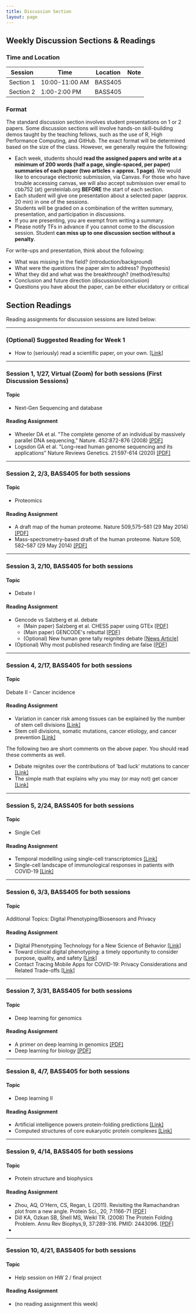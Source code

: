 ```yaml
---
title: Discussion Section
layout: page
---
```


## Weekly Discussion Sections & Readings

### Time and Location

| Session | Time | Location | Note |
| --- | --- | --- | --- |
| Section 1 | 10:00-11:00 AM | BASS405 | &nbsp; |
| Section 2 | 1:00-2:00 PM  | BASS405 | &nbsp; |

### Format

The standard discussion section involves student presentations on 1 or 2 papers. Some discussion sections will involve hands-on skill-building demos taught by the teaching fellows, such as the use of R, High Performance Computing, and GitHub. The exact format will be determined based on the size of the class. However, we generally require the following:

* Each week, students should **read the assigned papers and write at a minimum of 200 words (half a page, single-spaced, per paper) summaries of each paper (two articles = approx. 1 page)**.
We would like to encourage electronic submission, via Canvas. For those who have trouble accessing canvas, we will also accept submission over email to cbb752 (at) gersteinlab.org **BEFORE** the start of each section.
* Each student will give one presentation about a selected paper (approx. 20 min) in one of the sessions.
* Students will be graded on a combination of the written summary, presentation, and participation in discussions.
* If you are presenting, you are exempt from writing a summary.
* Please notify TFs in advance if you cannot come to the discussion session. Student **can miss up to one discussion section without a penalty**.

For write-ups and presentation, think about the following:  
* What was missing in the field? (introduction/background)
* What were the questions the paper aim to address? (hypothesis)
* What they did and what was the breakthrough? (method/results)
* Conclusion and future direction (discussion/conclusion)
* Questions you have about the paper, can be either elucidatory or critical

## Section Readings

Reading assignments for discussion sessions are listed below:

---

### (Optional) Suggested Reading for Week 1
* How to (seriously) read a scientific paper, on your own. [[Link]](http://www.sciencemag.org/careers/2016/03/how-seriously-read-scientific-paper)

---

### Session 1, 1/27, Virtual (Zoom) for both sessions (First Discussion Sessions)

#### Topic
* Next-Gen Sequencing and database

#### Reading Assignment
* Wheeler DA et al. "The complete genome of an individual by massively parallel DNA sequencing,” Nature. 452:872-876 (2008) [[PDF]](http://www.gersteinlab.org/courses/452/10-spring/pdf/WatsonGenome.pdf)
* Logsdon GA et al. "Long-read human genome sequencing and its applications" Nature Reviews Genetics. 21:597-614 (2020) [[PDF]](https://www.nature.com/articles/s41576-020-0236-x.pdf)

---

### Session 2, 2/3, BASS405 for both sessions

#### Topic
* Proteomics

#### Reading Assignment
* A draft map of the human proteome. Nature 509,575–581 (29 May 2014) [[PDF]](https://www.nature.com/articles/nature13302.pdf)
* Mass-spectrometry-based draft of the human proteome. Nature 509, 582–587 (29 May 2014) [[PDF]](https://www.nature.com/articles/nature13319.pdf)

---

### Session 3, 2/10, BASS405 for both sessions

#### Topic
* Debate I

#### Reading Assignment
* Gencode vs Salzberg et al. debate
  * (Main paper) Salzberg et al. CHESS paper using GTEx [[PDF]](https://www.biorxiv.org/content/early/2018/05/29/332825.full.pdf)
  * (Main paper) GENCODE's rebuttal [[PDF]](https://www.biorxiv.org/content/early/2018/07/02/360602.full.pdf)
  * (Optional) New human gene tally reignites debate [[News Article]](https://www.nature.com/articles/d41586-018-05462-w)
* (Optional) Why most published research finding are false [[PDF]](https://journals.plos.org/plosmedicine/article/file?id=10.1371/journal.pmed.0020124&type=printable)

---

### Session 4, 2/17, BASS405 for both sessions

#### Topic
Debate II - Cancer incidence

#### Reading Assignment

* Variation in cancer risk among tissues can be explained by the number of stem cell divisions [[Link]](http://files.gersteinlab.org/public-docs/2021/03.14/disc6_78.full.pdf)
* Stem cell divisions, somatic mutations, cancer etiology, and cancer prevention [[Link]](http://files.gersteinlab.org/public-docs/2021/03.14/disc6_1330.full.pdf)

The following two are short comments on the above paper. You should read these comments as well.

* Debate reignites over the contributions of ‘bad luck’ mutations to cancer [[Link]](http://www.sciencemag.org/news/2017/03/debate-reignites-over-contributions-bad-luck-mutations-cancer)
* The simple math that explains why you may (or may not) get cancer [[Link]](http://www.sciencemag.org/news/2015/01/simple-math-explains-why-you-may-or-may-not-get-cancer)
---

### Session 5, 2/24, BASS405 for both sessions

#### Topic
* Single Cell

#### Reading Assignment
* Temporal modelling using single-cell transcriptomics [[Link]](https://www.nature.com/articles/s41576-021-00444-7)
* Single-cell landscape of immunological responses in patients with COVID-19 [[Link]](https://www.nature.com/articles/s41590-020-0762-x)

---

### Session 6, 3/3, BASS405 for both sessions


#### Topic
Additional Topics: Digital Phenotyping/Biosensors and Privacy

#### Reading Assignment

* Digital Phenotyping Technology for a New Science of Behavior [[Link]](http://files2.gersteinlab.org/public-docs/2023/01.18/jama_insel_2017_vp_170119.pdf)
* Toward clinical digital phenotyping: a timely opportunity to consider purpose, quality, and safety [[Link]](https://www.nature.com/articles/s41746-019-0166-1)
* Contact Tracing Mobile Apps for COVID-19: Privacy Considerations and Related Trade-offs [[Link]](https://arxiv.org/pdf/2003.11511.pdf)

---

### Session 7, 3/31, BASS405 for both sessions


#### Topic
* Deep learning for genomics

#### Reading Assignment
* A primer on deep learning in genomics [[PDF]](https://www.nature.com/articles/s41588-018-0295-5.pdf)
* Deep learning for biology [[PDF]](https://www.nature.com/magazine-assets/d41586-018-02174-z/d41586-018-02174-z.pdf)


---

### Session 8, 4/7, BASS405 for both sessions

#### Topic
* Deep learning II

#### Reading Assignment
* Artificial intelligence powers protein-folding predictions [[Link]](https://www.nature.com/articles/d41586-021-03499-y)
* Computed structures of core eukaryotic protein complexes [[Link]](https://www.science.org/doi/10.1126/science.abm4805)

---

### Session 9, 4/14, BASS405 for both sessions

#### Topic
* Protein structure and biophysics

#### Reading Assignment
* Zhou, AQ, O'Hern, CS, Regan, L (2011). Revisiting the Ramachandran plot from a new angle. Protein Sci., 20, 7:1166-71 [[PDF]](http://jamming.research.yale.edu/files/papers/rama.pdf)
* Dill KA, Ozkan SB, Shell MS, Weikl TR. (2008) The Protein Folding Problem. Annu Rev Biophys,9, 37:289-316. PMID: 2443096. [[PDF]](http://www.gersteinlab.org/courses/452/10-spring/pdf/proteinFolding.pdf)
* 
---

### Session 10, 4/21, BASS405 for both sessions

#### Topic
* Help session on HW 2 / final project

#### Reading Assignment
* (no reading assignment this week)
